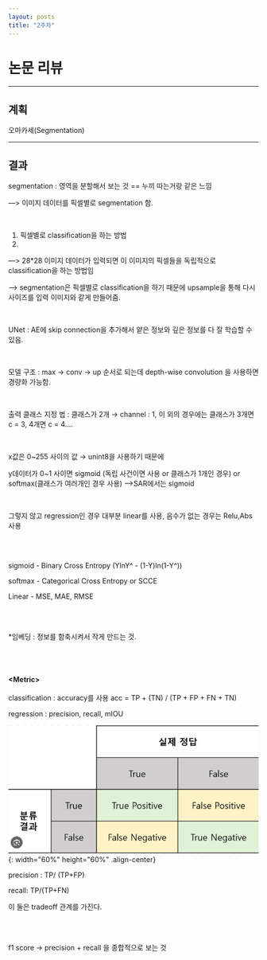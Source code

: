 ```yaml
---
layout: posts
title: "2주차"
---
```


# 논문 리뷰

---

## 계획
오마카세(Segmentation)

---

## 결과

segmentation : 영역을 분할해서 보는 것 == 누끼 따는거랑 같은 느낌

—> 이미지 데이터를 픽셀별로 segmentation 함.

<br>

1. 픽셀별로 classification을 하는 방법
2. 
—> 28*28 이미지 데이터가 입력되면 이 이미지의 픽셀들을 독립적으로 classification을 하는 방법임

—> segmentation은 픽셀별로 classification을 하기 때문에 upsample을 통해 다시 사이즈를 입력 이미지와 같게 만들어줌.

<br>

UNet : AE에 skip connection을 추가해서 얕은 정보와 깊은 정보를 다 잘 학습할 수 있음.

<br>

모델 구조 : max → conv → up 순서로 되는데 depth-wise convolution 을 사용하면 경량화 가능함.

<br>

출력 클래스 지정 법 : 클래스가 2개 → channel : 1,  이 외의 경우에는 클래스가 3개면 c = 3, 4개면 c = 4….

<br>

x값은 0~255 사이의 값 → unint8을 사용하기 때문에

y데이터가 0~1 사이면 sigmoid (독립 사건이면 사용 or 클래스가 1개인 경우) or softmax(클래스가 여러개인 경우 사용) —>SAR에서는 sigmoid

<br>

그렇지 않고 regression인 경우 대부분 linear를 사용, 음수가 없는 경우는 Relu,Abs 사용

<br>
<br>

sigmoid - Binary Cross Entropy (YlnY^ - (1-Y)ln(1-Y^))

softmax - Categorical Cross Entropy or SCCE

Linear - MSE, MAE, RMSE 

<br>
<br>

*임베딩 : 정보를 함축시켜서 작게 만드는 것.

<br>
<br>

#### \<Metric\>

classification : accuracy를 사용 acc = TP + (TN) / (TP + FP + FN + TN)

regression : precision, recall, mIOU

![사진](/assets/image/2024-07-14-second-0.png){: width="60%" height="60%" .align-center}

precision : TP/ (TP+FP)

recall: TP/(TP+FN)

이 둘은 tradeoff 관계를 가진다. 

<br>
<br>

f1 score → precision + recall 을 종합적으로 보는 것
